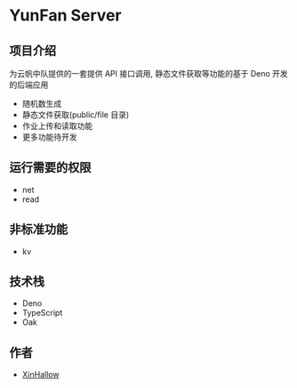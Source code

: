 # YunFan Server

## 项目介绍

为云帆中队提供的一套提供 API 接口调用, 静态文件获取等功能的基于 Deno
开发的后端应用

- 随机数生成
- 静态文件获取(public/file 目录)
- 作业上传和读取功能
- 更多功能待开发

## 运行需要的权限

- net
- read

## 非标准功能

- kv

## 技术栈

- Deno
- TypeScript
- Oak

## 作者

- [XinHallow](https://github.com/XinHallow)
